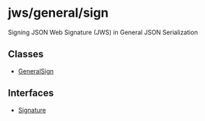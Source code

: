 # jws/general/sign

Signing JSON Web Signature (JWS) in General JSON Serialization

## Classes

- [GeneralSign](classes/GeneralSign.md)

## Interfaces

- [Signature](interfaces/Signature.md)
